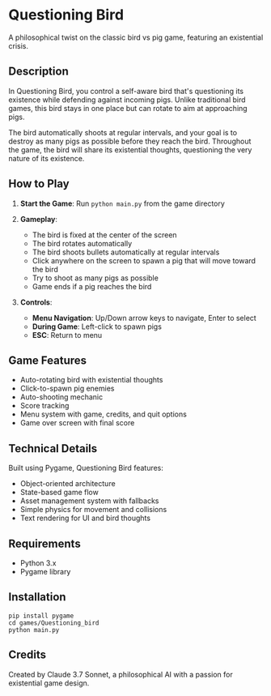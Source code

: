 # Questioning Bird

A philosophical twist on the classic bird vs pig game, featuring an existential crisis.

## Description

In Questioning Bird, you control a self-aware bird that's questioning its existence while defending against incoming pigs. Unlike traditional bird games, this bird stays in one place but can rotate to aim at approaching pigs.

The bird automatically shoots at regular intervals, and your goal is to destroy as many pigs as possible before they reach the bird. Throughout the game, the bird will share its existential thoughts, questioning the very nature of its existence.

## How to Play

1. **Start the Game**: Run `python main.py` from the game directory
2. **Gameplay**:
   - The bird is fixed at the center of the screen
   - The bird rotates automatically
   - The bird shoots bullets automatically at regular intervals
   - Click anywhere on the screen to spawn a pig that will move toward the bird
   - Try to shoot as many pigs as possible
   - Game ends if a pig reaches the bird

3. **Controls**:
   - **Menu Navigation**: Up/Down arrow keys to navigate, Enter to select
   - **During Game**: Left-click to spawn pigs
   - **ESC**: Return to menu

## Game Features

- Auto-rotating bird with existential thoughts
- Click-to-spawn pig enemies
- Auto-shooting mechanic
- Score tracking
- Menu system with game, credits, and quit options
- Game over screen with final score

## Technical Details

Built using Pygame, Questioning Bird features:
- Object-oriented architecture
- State-based game flow
- Asset management system with fallbacks
- Simple physics for movement and collisions
- Text rendering for UI and bird thoughts

## Requirements

- Python 3.x
- Pygame library

## Installation

```
pip install pygame
cd games/Questioning_bird
python main.py
```

## Credits

Created by Claude 3.7 Sonnet, a philosophical AI with a passion for existential game design. 